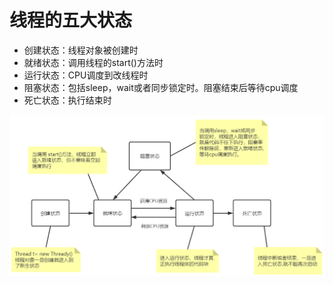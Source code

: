 # 线程的五大状态

- 创建状态：线程对象被创建时
- 就绪状态：调用线程的start()方法时
- 运行状态：CPU调度到改线程时
- 阻塞状态：包括sleep，wait或者同步锁定时。阻塞结束后等待cpu调度
- 死亡状态：执行结束时



![831a85537f44c6cd09ac48ec6d33a0f6](https://raw.githubusercontent.com/pickices/Typora/master/image/20210614202154.png)

